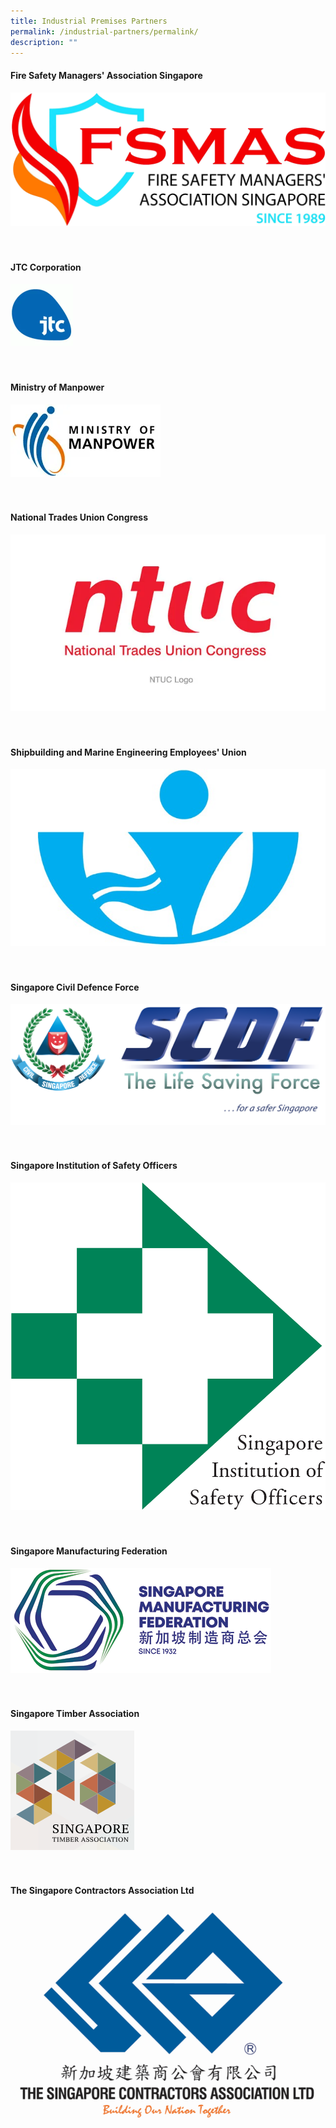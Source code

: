 ```yaml
---
title: Industrial Premises Partners
permalink: /industrial-partners/permalink/
description: ""
---
```

#### Fire Safety Managers' Association Singapore

![](/images/fsmas%20logo.png)<br>
<br>
<br>

#### JTC Corporation


<img height="100" width="100" src="/images/jtc%20logo.png">
<br>
<br>
<br>

#### Ministry of Manpower

![](/images/ministry%20of%20manpower.png)<br>
<br>
<br>

#### National Trades Union Congress

![](/images/ntuc%20logo.png)<br>
<br>
<br>

#### Shipbuilding and Marine Engineering Employees' Union

![](/images/shipbuilding%20union.png)<br>
<br>
<br>

#### Singapore Civil Defence Force

![](/images/ot%20alpha.jpg)<br>
<br>
<br>

#### Singapore Institution of Safety Officers

![](/images/singapore%20institution.gif)<br>
<br>
<br>

#### Singapore Manufacturing Federation

![](/images/smf%20logo.png)<br>
<br>
<br>

#### Singapore Timber Association

![](/images/singapore%20timber%20logo.png)<br>
<br>
<br>

#### The Singapore Contractors Association Ltd

![](/images/singapore%20contractors%20association.png)